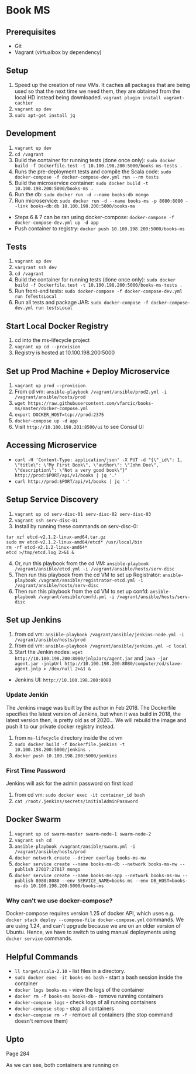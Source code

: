 # Book MS

## Prerequisites
* Git
* Vagrant (virtualbox by dependency)

## Setup
1. Speed up the creation of new VMs. It caches all packages that are being used so that the next time we need them, they are obtained from the local HD instead being downloaded. ```vagrant plugin install vagrant-cachier```
2. ```vagrant up dev```
3. ```sudo apt-get install jq```

## Development
1. ```vagrant up dev```
2. ```cd /vagrant```
3. Build the container for running tests (done once only): ```sudo docker build -f Dockerfile.test -t 10.100.198.200:5000/books-ms-tests .```
4. Runs the pre-deployment tests and compile the Scala code: ```sudo docker-compose -f docker-compose-dev.yml run --rm tests```
5. Build the microservice container: ```sudo docker build -t 10.100.198.200:5000/books-ms .```
6. Run the db: ```sudo docker run -d --name books-db mongo```
7. Run microservice: ```sudo docker run -d --name books-ms -p 8080:8080 --link books-db:db 10.100.198.200:5000/books-ms```
* Steps 6 & 7 can be ran using docker-compose: ```docker-compose -f docker-compose-dev.yml up -d app```
* Push container to registry: ```docker push 10.100.198.200:5000/books-ms```

## Tests
1. ```vagrant up dev```
2. ```vargrant ssh dev```
3. ```cd /vagrant```
4. Build the container for running tests (done once only): ```sudo docker build -f Dockerfile.test -t 10.100.198.200:5000/books-ms-tests .```
5. Run front-end tests: ```sudo docker-compose -f docker-compose-dev.yml run feTestsLocal```
6. Run all tests and package JAR: ```sudo docker-compose -f docker-compose-dev.yml run testsLocal```

## Start Local Docker Registry
1. cd into the ms-lifecycle project
2. ```vagrant up cd --provision```
3. Registry is hosted at 10.100.198.200:5000

## Set up Prod Machine + Deploy Microservice
1. ```vagrant up prod --provision```
2. From cd vm: ```ansible-playbook /vagrant/ansible/prod2.yml -i /vagrant/ansible/hosts/prod```
3. ```wget https://raw.githubusercontent.com/vfarcic/books-ms/master/docker-compose.yml```
4. ```export DOCKER_HOST=tcp://prod:2375```
5. ```docker-compose up -d app```
6. Visit ```http://10.100.198.201:8500/ui``` to see Consul UI

## Accessing Microservice
* ```curl -H 'Content-Type: application/json' -X PUT -d "{\"_id\": 1, \"title\": \"My First Book\", \"author\": \"John Doe\", \"description\": \"Not a very good book\"}" http://prod:$PORT/api/v1/books | jq '.'```
* ```curl http://prod:$PORT/api/v1/books | jq '.'```

## Setup Service Discovery
1. ```vagrant up cd serv-disc-01 serv-disc-02 serv-disc-03```
2. ```vagrant ssh serv-disc-01```
3. Install by running these commands on serv-disc-0:
```curl -L https://github.com/coreos/etcd/releases/download/v2.1.2/etcd-v2.1.2-linux-amd64.tar.gz -o etcd-v2.1.2-linux-amd64.tar.gz
tar xzf etcd-v2.1.2-linux-amd64.tar.gz
sudo mv etcd-v2.1.2-linux-amd64/etcd* /usr/local/bin
rm -rf etcd-v2.1.2-linux-amd64*
etcd >/tmp/etcd.log 2>&1 &
```
4. Or, run this playbook from the cd VM: ```ansible-playbook /vagrant/ansible/etcd.yml -i /vagrant/ansible/hosts/serv-disc```
5. Then run this playbook from the cd VM to set up Registrator: ```ansible-playbook /vagrant/ansible/registrator-etcd.yml -i /vagrant/ansible/hosts/serv-disc```
6. Then run this playbook from the cd VM to set up confd: ```ansible-playbook /vagrant/ansible/confd.yml -i /vagrant/ansible/hosts/serv-disc```

## Set up Jenkins
1. from cd vm: ```ansible-playbook /vagrant/ansible/jenkins-node.yml -i /vagrant/ansible/hosts/prod```
2. from cd vm: ```ansible-playbook /vagrant/ansible/jenkins.yml -c local```
3. Start the Jenkin nodes: ```wget http://10.100.198.200:8080/jnlpJars/agent.jar``` and ```java -jar agent.jar -jnlpUrl http://10.100.198.200:8080/computer/cd/slave-agent.jnlp > /dev/null 2>&1 &```
* Jenkins UI: ```http://10.100.198.200:8080```

### Update Jenkin
The Jenkins image was built by the author in Feb 2018. The Dockerfile specifies the latest version of Jenkins, but when it was build in 2018, the latest version then, is pretty old as of 2020... We will rebuild the image and push it to our private docker registry instead.
1. from ```ms-lifecycle``` directory inside the ```cd``` vm
2. ```sudo docker build -f Dockerfile.jenkins -t 10.100.198.200:5000/jenkins .```
3. ```docker push 10.100.198.200:5000/jenkins```

### First Time Password
Jenkins will ask for the admin password on first load
1. from cd vm: ```sudo docker exec -it container_id bash```
2. ```cat /root/.jenkins/secrets/initialAdminPassword```

## Docker Swarm
1. ```vagrant up cd swarm-master swarm-node-1 swarm-node-2```
2. ```vagrant ssh cd```
3. ```ansible-playbook /vagrant/ansible/swarm.yml -i /vagrant/ansible/hosts/prod```
4. ```docker network create --driver overlay books-ms-nw```
5. ```docker service create --name books-ms-db --network books-ms-nw --publish 27017:27017 mongo```
6. ```docker service create --name books-ms-app --network books-ms-nw --publish 8080:8080 --env SERVICE_NAME=books-ms --env DB_HOST=books-ms-db 10.100.198.200:5000/books-ms```

### Why can't we use docker-compose?
Docker-compose requires version 1.25 of docker API, which uses e.g. ```docker stack deploy --compose-file docker-compose.yml``` commands. We are using 1.24, and can't upgrade because we are on an older version of Ubuntu. Hence, we have to switch to using manual deployments using ```docker service``` commands.

## Helpful Commands
* ```ll target/scala-2.10``` - list files in a directory.
* ```sudo docker exec -it books-ms bash``` - start a bash session inside the container
* ```docker logs books-ms``` - view the logs of the container
* ```docker rm -f books-ms books-db``` - remove running containers
* ```docker-compose logs``` - check logs of all running containers
* ```docker-compose stop``` - stop all containers
* ```docker-compose rm -f``` - remove all containers (the stop command doesn't remove them)

## Upto
Page 284

As we can see, both containers are running on
